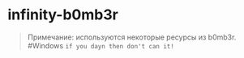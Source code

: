 # infinity-b0mb3r
>Примечание: используются некоторые ресурсы из b0mb3r.
#Windows
```if you dayn then don't can it!```
